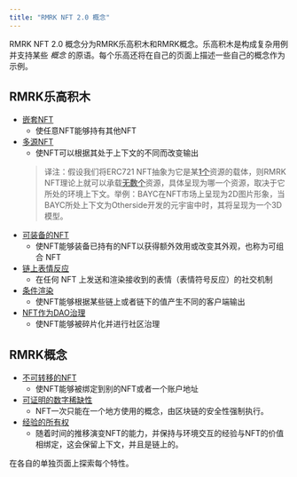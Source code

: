 ```yaml
---
title: "RMRK NFT 2.0 概念"
---
```


RMRK NFT 2.0 概念分为RMRK乐高积木和RMRK概念。乐高积木是构成复杂用例并支持某些 _概念_ 的原语。每个乐高还将在自己的页面上描述一些自己的概念作为示例。

## RMRK乐高积木

- [嵌套NFT](/lego1-nested)
  - 使任意NFT能够持有其他NFT
- [多源NFT](/lego2-multi-resource)
  - 使NFT可以根据其处于上下文的不同而改变输出
  > 译注：假设我们将ERC721 NFT抽象为它是某<u>**1个**</u>资源的载体，则RMRK NFT理论上就可以承载<u>**无数个**</u>资源，具体呈现为哪一个资源，取决于它所处的环境上下文。举例：BAYC在NFT市场上呈现为2D图片形象，当BAYC所处上下文为Otherside开发的元宇宙中时，其将呈现为一个3D模型。
- [可装备的NFT](/lego25-equippable)
  - 使NFT能够装备已持有的NFT以获得额外效用或改变其外观，也称为可组合 NFT
- [链上表情反应](/lego3-emote)
  - 在任何 NFT 上发送和渲染接收到的表情（表情符号反应）的社交机制
- [条件渲染](/lego4-conditional-rendering)
  - 使NFT能够根据某些链上或者链下的值产生不同的客户端输出
- [NFT作为DAO治理](/lego5-dao)
  - 使NFT能够被碎片化并进行社区治理

## RMRK概念

- [不可转移的NFT](/nontransferable)
  - 使NFT能够被绑定到别的NFT或者一个账户地址
- [可证明的数字稀缺性](/scarcity)
  - NFT一次只能在一个地方使用的概念，由区块链的安全性强制执行。
- [经验的所有权](/ownershipxp)
  - 随着时间的推移演变NFT的能力，并保持与环境交互的经验与NFT的价值相绑定，这会保留上下文，并且是链上的。

在各自的单独页面上探索每个特性。
